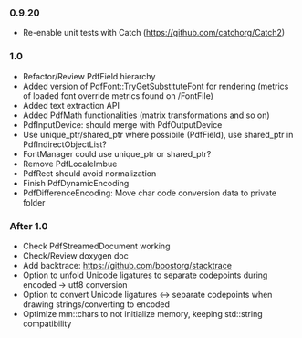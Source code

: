 ### 0.9.20
- Re-enable unit tests with Catch (https://github.com/catchorg/Catch2)

### 1.0
- Refactor/Review PdfField hierarchy
- Added version of PdfFont::TryGetSubstituteFont for rendering
  (metrics of loaded font override metrics found on /FontFile)
- Added text extraction API
- Added PdfMath functionalities (matrix transformations and so on)
- PdfInputDevice: should merge with PdfOutputDevice
- Use unique_ptr/shared_ptr where possibile (PdfField), use shared_ptr in PdfIndirectObjectList?
- FontManager could use unique_ptr or shared_ptr?
- Remove PdfLocaleImbue
- PdfRect should avoid normalization
- Finish PdfDynamicEncoding
- PdfDifferenceEncoding: Move char code conversion data to private folder

### After 1.0
- Check PdfStreamedDocument working
- Check/Review doxygen doc
- Add backtrace: https://github.com/boostorg/stacktrace
- Option to unfold Unicode ligatures to separate codepoints during encoded -> utf8 conversion
- Option to convert Unicode ligatures <-> separate codepoints when drawing strings/converting to encoded
- Optimize mm::chars to not initialize memory, keeping std::string compatibility
